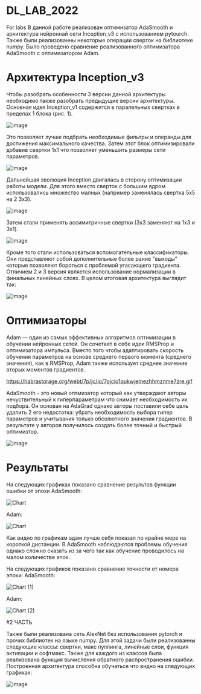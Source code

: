 # DL_LAB_2022
For labs 
В данной работе реализован оптимизатор AdaSmooth и архитектура нейроннай сети Inception_v3 с использованием pytourch. Также были реализованны некоторые операции сверток на библиотеке numpy. Было проведено сравнение реализованного оптимизатора AdaSmooth с оптимизатором Adam. 

# Архитектура Inception_v3
Чтобы разобрать особенности 3 версии данной архитектуры необходимо также разобрать предыдущие версии архитектуры. 
Основная идея Inception_v1 содержится в паралельных свертках в пределах 1 блока (рис. 1). 

![image](https://user-images.githubusercontent.com/58116790/207856380-8f6698f1-eb82-403d-9870-454fc56f43fa.png)

Это позволяет лучше подбрать необходимые фильтры и операнды для достижения максимального качества. Затем этот блок оптимизировали добавив свертки 1x1 что позволяет уменьшить размеры сети параметров. 

![image](https://user-images.githubusercontent.com/58116790/207857342-75f25e90-a011-48f9-ab77-98edc1756639.png)

Дальнейшая эволюция Inception двигалась в сторону оптимизации работы модели. Для этого вместо сверток с большим ядром использовались множество малных (например заменялась свертка 5x5 на 2 3x3). 

![image](https://user-images.githubusercontent.com/58116790/207858097-be25dbfd-3fff-46a4-b6de-b9e59faba08a.png)

Затем стали применять ассимитричные свертки (3x3 заменяют на 1x3 и 3x1). 

![image](https://user-images.githubusercontent.com/58116790/207858326-2aea19e5-ad17-4af3-be0d-483c397aa918.png)

Кроме того стали использоваться вспомогательные классификаторы. Они представляют собой дополнительные более рание "выходы" которые позволяют бороться с проблемой угасающего градиента. 
Отличием 2 и 3 версия является использование нормализации в финальных линейных слоях. В целом итоговая архитектура выглядит так:

![image](https://user-images.githubusercontent.com/58116790/207860818-f725d5cc-8387-4c05-b66d-740e843c7617.png)

# Оптимизаторы
Adam — один из самых эффективных алгоритмов оптимизации в обучении нейронных сетей. Он сочетает в себе идеи RMSProp и оптимизатора импульса. Вместо того чтобы адаптировать скорость обучения параметров на основе среднего первого момента (среднего значения), как в RMSProp, Adam также использует среднее значение вторых моментов градиентов.

https://habrastorage.org/webt/7p/jc/io/7pjcio1qukwjemezhhmznme7zre.gif

AdaSmooth - это новый оптмизатор который как утверждают авторы нечуствительный к гиперпараметрам что снимает необходимость их подбора. Он основан на AdaGrad однако авторы поставили себе цель удалить 2 его недостатка: убрать необходимость выбора гипер параметров и учитывания только обсолютного значения градиентов. В результате у авторов получилось создать более точный и быстрый оптимизтор. 

![image](https://user-images.githubusercontent.com/58116790/207866415-67e1dd84-3cf8-435c-8e3a-3e6776f1bc0c.png)

# Результаты 
На следующих графиках показано сравнение результов функции ошибки от эпохи
AdaSmooth:

![Chart](https://user-images.githubusercontent.com/58116790/207869149-6c8ebd57-ac36-4591-a939-eb4b632f8c5d.png)

Adam:

![Chart](https://user-images.githubusercontent.com/58116790/207871291-334ebb6e-2618-458e-901a-e3c03b4f7186.jpg)

Как видно по графикам адам лучше себя показал по крайне мере на короткой дистанции. В AdaSmooth наблюдаются проблемы обучения однако сложно сказать из за чего так как обучение проводилось на малом количестве эпох. 

На следующих графиков показано сравнение точности от номера эпохи:
AdaSmooth:

![Chart (1)](https://user-images.githubusercontent.com/58116790/207871354-fd4cdca8-32b3-4ca0-a937-51358007bb28.jpg)

Adam:

![Chart (2)](https://user-images.githubusercontent.com/58116790/207871407-11eb8ac6-a5e2-426e-aac6-94d7baaf1e29.jpg)

#2 ЧАСТЬ

Также были реализована сеть AlexNet без использования pytorch и прочих библиотек на языке numpy. Для этой задачи были реализованны следующие классы: свертки, макс пуллинга, линейные слои, функция активации и софтмакс. Также для каждого из классов была реализована функция вычисления обратного распространения ошибки. Построенная архитектура способна обучаться что видно на следующих графиках:

![image](https://user-images.githubusercontent.com/58116790/211157965-a42b872c-34f2-4fb6-8f49-440a83737e7a.png)



